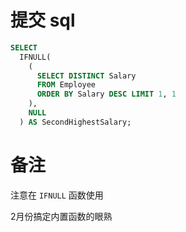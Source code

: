 # 提交 sql
```sql
SELECT
  IFNULL(
    (
      SELECT DISTINCT Salary
      FROM Employee
      ORDER BY Salary DESC LIMIT 1, 1
    ),
    NULL
  ) AS SecondHighestSalary;
```
# 备注
注意在 `IFNULL` 函数使用

2月份搞定内置函数的眼熟
